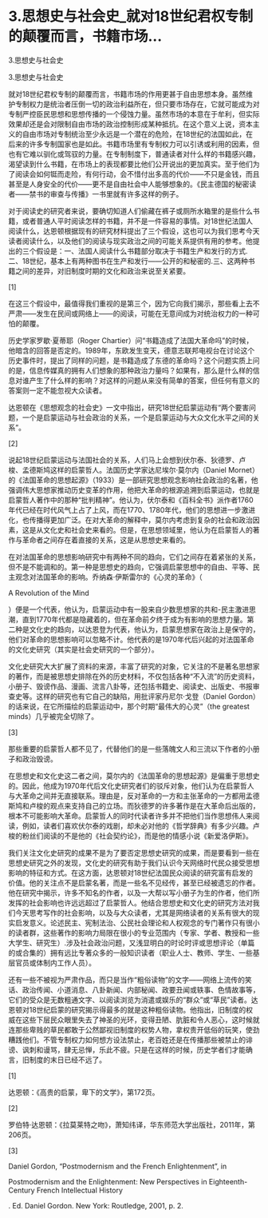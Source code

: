 # 3.思想史与社会史_就对18世纪君权专制的颠覆而言，书籍市场...

3.思想史与社会史

3.思想史与社会史

就对18世纪君权专制的颠覆而言，书籍市场的作用更甚于自由思想本身。虽然维护专制权力是统治者压倒一切的政治利益所在，但只要市场存在，它就可能成为对专制严控臣民思想和思想传播的一个侵蚀力量。虽然市场的本意在于牟利，但实际效果却还是会对限制自由市场的政治控制形成某种抵抗。在这个意义上说，资本主义的自由市场对专制统治至少永远是一个潜在的危险，在18世纪的法国如此，在后来的许多专制国家也是如此。书籍市场里有专制权力可以引诱或利用的因素，但也有它难以驯化或驾驭的力量。在专制制度下，普通读者对什么样的书籍感兴趣，渴望读到什么书籍，在市场上的表现都要比他们公开说出的更加真实。至于他们为了阅读会如何铤而走险，有何行动，会不惜付出多高的代价——不只是金钱，而且甚至是人身安全的代价——更不是自由社会中人能够想象的。《民主德国的秘密读者——禁书的审查与传播》一书里就有许多这样的例子。

对于阅读史的研究者来说，要确切知道人们偷藏在裤子或厕所水箱里的是些什么书籍，或者普通人平时阅读怎样的书籍，并不是一件容易的事情。对18世纪法国人阅读什么，达恩顿根据现有的研究材料提出了三个假设，这也可以为我们思考今天读者阅读什么，以及他们的阅读与现实政治之间的可能关系提供有用的参考。他提出的三个假设是：一、法国人阅读什么书籍部分取决于书籍生产和发行的方式.二、18世纪，基本上有两种图书在生产和发行——公开的和秘密的.三、这两种书籍之间的差异，对旧制度时期的文化和政治来说至关紧要。

[1]

在这三个假设中，最值得我们重视的是第三个，因为它向我们揭示，那些看上去不严肃——发生在民间或网络上——的阅读，可能在无意间成为对统治权力的一种可怕的颠覆。

历史学家罗歇·夏蒂耶（Roger Chartier）问“书籍造成了法国大革命吗”的时候，他暗含的回答是否定的。1989年，东欧发生变天，德意志联邦电视台在讨论这个历史事件时，提出了同样的问题，是书籍造成了东德的革命吗？这个问题实质上问的是，信息传媒真的拥有人们想象的那种政治力量吗？如果有，那么是什么样的信息对谁产生了什么样的影响？对这样的问题从来没有简单的答案，但任何有意义的答案则一定不能忽视大众读者。

达恩顿在《思想观念的社会史》一文中指出，研究18世纪启蒙运动有“两个要害问题，一个是启蒙运动与社会政治的关系，一个是启蒙运动与大众文化水平之间的关系”。

[2]

说起18世纪启蒙运动与法国社会的关系，人们马上会想到伏尔泰、狄德罗、卢梭、孟德斯鸠这样的启蒙哲人。法国历史学家达尼埃尔·莫尔内（Daniel Mornet）的《法国革命的思想起源》（1933）是一部研究思想观念影响社会政治的名著，他强调伟大思想家推动历史变革的作用，他把大革命的根源追溯到启蒙运动，也就是启蒙哲人著作中的那种“批判精神”。他认为，伏尔泰和《百科全书》派作者1760年代已经在时代风气上占了上风，而在1770、1780年代，他们的思想进一步激进化，也传播得更加广泛。在对大革命的解释中，莫尔内考虑到复杂的社会和政治因素，这是从文化史和社会史来看的。但是，在思想领域里，他认为在启蒙哲人的著作与革命者之间存在着直接的关系，这是从思想史来看的。

在对法国革命的思想影响研究中有两种不同的趋向，它们之间存在着紧张的关系，但不是不能调和的。第一种是思想史的趋向，它强调启蒙思想中的自由、平等、民主观念对法国革命的影响。乔纳森·伊斯雷尔的《心灵的革命》（

A Revolution of the Mind

）便是一个代表，他认为，启蒙运动中有一股来自少数思想家的共和-民主激进思潮，直到1770年代都是隐藏着的，但在革命前夕终于成为有影响的思想力量。第二种是文化史的趋向，以达恩登为代表，他认为，启蒙思想家在政治上是保守的，他们对革命的思想影响可以忽略不计。他代表的是1970年代后兴起的对法国革命的文化史研究（其实是社会史研究的一个部分）。

文化史研究大大扩展了资料的来源，丰富了研究的对象，它关注的不是著名思想家的著作，而是被思想史排除在外的历史材料，不仅包括各种“不入流”的历史资料，小册子、毁谤作品、漫画、流言八卦等，还包括书籍史、阅读史、出版史、书报审查史等。这样的研究也有它自己的缺陷，用批评家丹尼尔·戈登（Daniel Gordon）的话来说，在它所描绘的启蒙运动中，那个时期“最伟大的心灵”（the greatest minds）几乎被完全切除了。

[3]

那些重要的启蒙哲人都不见了，代替他们的是一些落魄文人和三流以下作者的小册子和政治毁谤。

在思想史和文化史这二者之间，莫尔内的《法国革命的思想起源》是偏重于思想史的。因此，他成为1970年代后文化史研究者们的驳斥对象，他们认为在启蒙哲人与大革命之间并无直接联系。理由是，反对革命的一方和主张革命的一方都用孟德斯鸠和卢梭的观点来支持自己的立场。而狄德罗的许多著作是在大革命后出版的，根本不可能影响大革命。启蒙哲人的同时代读者许多并不把他们当作思想伟人来阅读，例如，读者们喜欢伏尔泰的戏剧，却未必对他的《哲学辞典》有多少兴趣。卢梭的粉丝们阅读的不是他的《社会契约论》，而是他的情感小说《新爱洛伊斯》。

我们关注文化史研究的成果不是为了要否定思想史研究的成果，而是要看到一些在思想史研究之外的发现，文化史的研究有助于我们认识今天网络时代民众接受思想影响的特征和方式。在这方面，达恩顿对18世纪法国民众阅读的研究富有启发的价值。他的关注点不是启蒙名著，而是一些名不见经传，甚至已经被遗忘的作者。他在研究中揭示，许多不知名的作者，以及一大帮以写小册子为生的作者，他们所发挥的社会影响也许远远超过了启蒙哲人。他结合思想史和文化史的研究方法对我们今天思考写作的社会影响，以及与大众读者，尤其是网络读者的关系有很大的现实启发意义。论述民主、宪制法治、公民社会理论和人权观念的专门著作只有很小的读者群，这些著作的影响力局限在很小的专业范围内（专家、学者、教授和一些大学生、研究生）.涉及社会政治问题，又浅显明白的时论时评或思想评论（单篇的或合集的）拥有远比专著众多的一般知识读者（职业人士、教师、学生、一些基层官员或体制内工作人员）。

还有一些不被视为严肃作品，而只是当作“粗俗读物”的文字——网络上流传的笑话、政治传闻、小道消息、八卦新闻、内部秘闻、政要丑闻或轶事、色情故事等，它们的受众是无数粗通文字、以阅读浏览为消遣或娱乐的“群众”或“草民”读者。达恩顿对18世纪启蒙的研究揭示得最多的就是这种粗俗读物。他指出，旧制度的权威在这些下层民众眼里失去了神圣的光环，变得丑陋、肮脏和令人恶心，这时候就连那些卑贱的草民都敢于公然鄙视旧制度的权势人物，拿权贵开低俗的玩笑，使劲糟践他们。不管专制权力如何想方设法禁止，老百姓还是在传播那些被禁止的诽谤、讽刺和谩骂，肆无忌惮，乐此不疲。只是在这样的时候，历史学者们才能确言，旧制度的末日已经不远了。

[1]

达恩顿：《高贵的启蒙，卑下的文学》，第172页。

[2]

罗伯特·达恩顿：《拉莫莱特之吻》，萧知纬译，华东师范大学出版社，2011年，第206页。

[3]

Daniel Gordon, “Postmodernism and the French Enlightenment”, in

Postmodernism and the Enlightenment: New Perspectives in Eighteenth-Century French Intellectual History

. Ed. Daniel Gordon. New York: Routledge, 2001, p. 2.